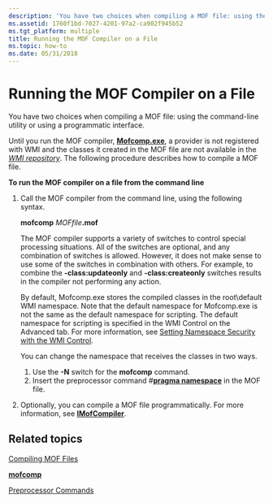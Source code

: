 ```yaml
---
description: 'You have two choices when compiling a MOF file: using the command-line utility or using a programmatic interface.'
ms.assetid: 1760f1bd-7027-4201-97a2-ca902f945b52
ms.tgt_platform: multiple
title: Running the MOF Compiler on a File
ms.topic: how-to
ms.date: 05/31/2018
---
```


# Running the MOF Compiler on a File

You have two choices when compiling a MOF file: using the command-line utility or using a programmatic interface.

Until you run the MOF compiler, [**Mofcomp.exe**](mofcomp.md), a provider is not registered with WMI and the classes it created in the MOF file are not available in the [*WMI repository*](gloss-w.md). The following procedure describes how to compile a MOF file.

**To run the MOF compiler on a file from the command line**

1.  Call the MOF compiler from the command line, using the following syntax.

    **mofcomp** _MOFfile_**.mof**

    The MOF compiler supports a variety of switches to control special processing situations. All of the switches are optional, and any combination of switches is allowed. However, it does not make sense to use some of the switches in combination with others. For example, to combine the **-class:updateonly** and **-class:createonly** switches results in the compiler not performing any action.

    By default, Mofcomp.exe stores the compiled classes in the root\\default WMI namespace. Note that the default namespace for Mofcomp.exe is not the same as the default namespace for scripting. The default namespace for scripting is specified in the WMI Control on the Advanced tab. For more information, see [Setting Namespace Security with the WMI Control](setting-namespace-security-with-the-wmi-control.md).

    You can change the namespace that receives the classes in two ways.

    1.  Use the **-N** switch for the **mofcomp** command.
    2.  Insert the preprocessor command \#[**pragma namespace**](pragma-namespace.md) in the MOF file.

2.  Optionally, you can compile a MOF file programmatically. For more information, see [**IMofCompiler**](/windows/desktop/api/Wbemcli/nn-wbemcli-imofcompiler).

## Related topics

<dl> <dt>

[Compiling MOF Files](compiling-mof-files.md)
</dt> <dt>

[**mofcomp**](mofcomp.md)
</dt> <dt>

[Preprocessor Commands](preprocessor-commands.md)
</dt> </dl>

 

 



